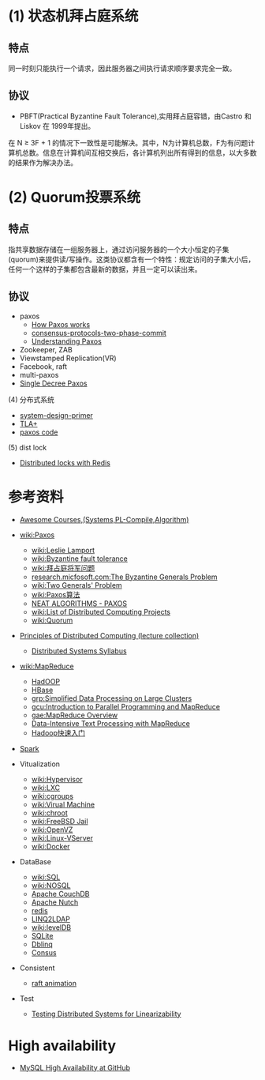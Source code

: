 (1) 状态机拜占庭系统
====================

特点
------
同一时刻只能执行一个请求，因此服务器之间执行请求顺序要求完全一致。

协议
------
- PBFT(Practical Byzantine Fault Tolerance),实用拜占庭容错，由Castro 和 Liskov 在 1999年提出。

在 N ≥ 3F + 1 的情况下一致性是可能解决。其中，N为计算机总数，F为有问题计算机总数。信息在计算机间互相交换后，各计算机列出所有得到的信息，以大多数的结果作为解决办法。

(2) Quorum投票系统
=====================

特点
-----
指共享数据存储在一组服务器上，通过访问服务器的一个大小恒定的子集(quorum)来提供读/写操作。这类协议都含有一个特性：规定访问的子集大小后，任何一个这样的子集都包含最新的数据，并且一定可以读出来。

协议
------
- paxos
  - [How Paxos works](http://rystsov.info/2015/09/16/how-paxos-works.html)
  - [consensus-protocols-two-phase-commit](http://the-paper-trail.org/blog/consensus-protocols-two-phase-commit/)
  - [Understanding Paxos](https://understandingpaxos.wordpress.com/)
- Zookeeper, ZAB
- Viewstamped Replication(VR)
- Facebook, raft
- multi-paxos
- [Single Decree Paxos](http://rystsov.info/2017/02/15/simple-consensus.html)

(4) 分布式系统
- [system-design-primer](https://github.com/donnemartin/system-design-primer)
- [TLA+](http://lamport.azurewebsites.net/video/intro.html)
- [paxos code](http://nil.csail.mit.edu/6.824/2015/notes/paxos-code.html)

(5) dist lock
- [Distributed locks with Redis](https://redis.io/topics/distlock)

参考资料
==============
- [Awesome Courses,(Systems,PL-Compile,Algorithm)](https://github.com/prakhar1989/awesome-courses/blob/master/README.md)
- [wiki:Paxos](http://en.wikipedia.org/wiki/Paxos_(computer_science))
  - [wiki:Leslie Lamport](http://en.wikipedia.org/wiki/Leslie_Lamport)
  - [wiki:Byzantine fault tolerance](http://en.wikipedia.org/wiki/Byzantine_fault_tolerance)
  - [wiki:拜占庭将军问题](http://zh.wikipedia.org/wiki/%E6%8B%9C%E5%8D%A0%E5%BA%AD%E5%B0%86%E5%86%9B%E9%97%AE%E9%A2%98)
  - [research.micfosoft.com:The Byzantine Generals Problem ](http://research.microsoft.com/en-us/um/people/lamport/pubs/byz.pdf)
  - [wiki:Two Generals' Problem](http://en.wikipedia.org/wiki/Two_Generals%27_Problem)
  - [wiki:Paxos算法](http://zh.wikipedia.org/wiki/Paxos%E7%AE%97%E6%B3%95)
  - [NEAT ALGORITHMS - PAXOS](http://harry.me/blog/2014/12/27/neat-algorithms-paxos/?hn=1)
  - [wiki:List of Distributed Computing Projects](http://en.wikipedia.org/wiki/List_of_distributed_computing_projects)
  - [wiki:Quorum](https://en.wikipedia.org/wiki/Quorum_(distributed_computing))
- [Principles of Distributed Computing (lecture collection)](http://dcg.ethz.ch/lectures/podc_allstars/)
  - [Distributed Systems Syllabus](http://www.cs.cmu.edu/~dga/15-440/F12/syllabus.html)
- [wiki:MapReduce](http://zh.wikipedia.org/zh/MapReduce)
  - [HadOOP](http://en.wikipedia.org/wiki/Apache_Hadoop)
  - [HBase](http://hbase.apache.org/)
  - [grp:Simplified Data Processing on Large Clusters](http://research.google.com/archive/mapreduce.html)
  - [gcu:Introduction to Parallel Programming and MapReduce](http://code.google.com/intl/zh-CN/edu/parallel/mapreduce-tutorial.html)
  - [gae:MapReduce Overview](https://developers.google.com/appengine/docs/python/dataprocessing/overview)
  - [Data-Intensive Text Processing with MapReduce](http://lintool.github.com/MapReduceAlgorithms/index.html)
  - [Hadoop快速入门](http://hadoop.apache.org/common/docs/r0.19.2/cn/quickstart.html)
- [Spark](http://netscientium.com/in/course/apache-spark/)
- Vitualization
  - [wiki:Hypervisor](http://en.wikipedia.org/wiki/Hypervisor)
  - [wiki:LXC](http://en.wikipedia.org/wiki/LXC)
  - [wiki:cgroups](http://en.wikipedia.org/wiki/Cgroups)
  - [wiki:Virual Machine](http://en.wikipedia.org/wiki/Virtual_machine)
  - [wiki:chroot](http://en.wikipedia.org/wiki/Chroot)
  - [wiki:FreeBSD Jail](http://en.wikipedia.org/wiki/FreeBSD_jail)
  - [wiki:OpenVZ](http://en.wikipedia.org/wiki/OpenVZ)
  - [wiki:Linux-VServer](http://en.wikipedia.org/wiki/Linux-VServer)
  - [wiki:Docker](http://en.wikipedia.org/wiki/Docker_(software))
- DataBase
  - [wiki:SQL](http://en.wikipedia.org/wiki/SQL)
  - [wiki:NOSQL](http://en.wikipedia.org/wiki/NoSQL)
  - [Apache CouchDB](http://couchdb.apache.org/)
  - [Apache Nutch](http://nutch.apache.org/)
  - [redis](http://redis.io/)
  - [LINQ2LDAP](http://linqtoldap.codeplex.com/)
  - [wiki:levelDB](http://zh.wikipedia.org/wiki/LevelDB)
  - [SQLite](http://www.sqlite.org/)
  - [Dblinq](http://dblinq.codeplex.com/)
  - [Consus](http://consus.io/)

- Consistent
  - [raft animation](http://thesecretlivesofdata.com/raft/)

- Test
  - [Testing Distributed Systems for Linearizability](http://www.anishathalye.com/2017/06/04/testing-distributed-systems-for-linearizability/)



High availability
=====
- [MySQL High Availability at GitHub](https://githubengineering.com/mysql-high-availability-at-github/)



